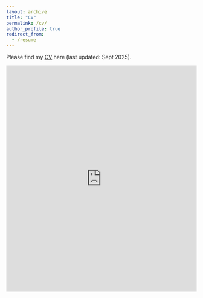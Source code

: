 ```yaml
---
layout: archive
title: "CV"
permalink: /cv/
author_profile: true
redirect_from:
  - /resume
---
```


Please find my [CV](https://nbviewer.org/github/LinChen-65/linchen/blob/af2a007241452f48cc6926314f982577eb8eb6d8/files/Curriculum_Vitae_Lin_Chen.pdf) here (last updated: Sept 2025).

<iframe src="https://docs.google.com/viewer?url=https://github.com/LinChen-65/linchen/blob/af2a007241452f48cc6926314f982577eb8eb6d8/files/Curriculum_Vitae_Lin_Chen.pdf&embedded=true" style="width:100%; height:600px;" frameborder="0"></iframe>
